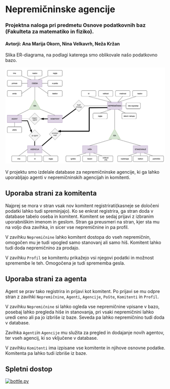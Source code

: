 # Nepremičninske agencije
### Projektna naloga pri predmetu Osnove podatkovnih baz (Fakulteta za matematiko in fiziko).
#### Avtorji: Ana Marija Okorn, Nina Velkavrh, Neža Kržan

Slika ER-diagrama, na podlagi katerega smo oblikovale našo podatkovno bazo.

![Er diagram](er_diagram.png)

V projektu smo izdelale database za nepremičninske agencije, ki ga lahko uporabljajo agenti v nepremičninskih agencijah in komitenti.

## Uporaba strani za komitenta

Najprej se mora v stran vsak nov komitent registrirati(kasneje se določeni podatki lahko tudi spreminjajo). Ko se enkrat registrira, ga stran doda v database tabelo oseba in komitent.
Komitent se sedaj prijavi z izbranim uporabniškim imenom in geslom. Stran ga preusmeri na stran, kjer sta mu na voljo dva zavihka, in sicer vse nepremičnine in pa profil.

V zavihku `Nepremičnine` lahko komitent dostopa do vseh nepremičnin, omogočen mu je tudi vpogled samo stanovanj ali samo hiš. Komitent lahko tudi doda nepremičnino za prodajo.

V zavihku `Profil` se komitentu prikažejo vsi njegovi podatki in možnost spremembe le teh. Omogočena je tudi sprememba gesla.

## Uporaba strani za agenta

Agent se prav tako registrira in prijavi kot komitent. Po prijavi se mu odpre stran z zavihki `Nepremičnine`, `Agenti`, `Agencije`, `Pošte`, `Komitenti` in `Profil`.

V zavihku `Nepremičnine` si lahko ogleda vse nepremičnine vpisane v bazo, posebaj lahko pregleda hiše in stanovanja, pri vsaki nepremičnini lahko uredi ceno ali pa jo izbriše iz baze. Seveda pa lahko nepremičnino tudi doda v database.

Zavihka `Agenti`in `Agencije` mu služita za pregled in dodajanje novih agentov, ter vseh agencij, ki so vključene v database.

V zavihku `Komitenti` ima izpisane vse komitente in njihove osnovne podatke. Komitenta pa lahko tudi izbriše iz baze.

## Spletni dostop
[![bottle.py](https://mybinder.org/badge_logo.svg)](...)
